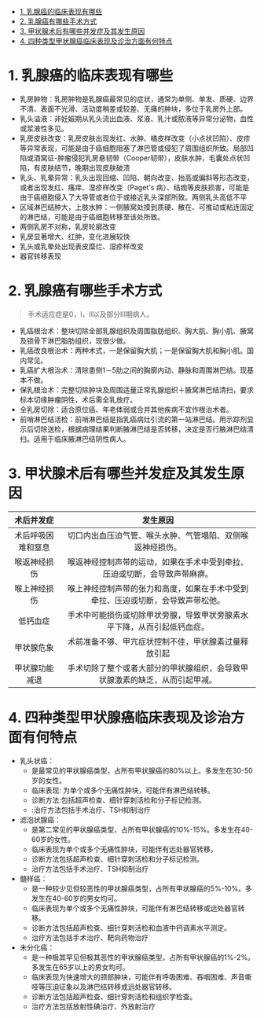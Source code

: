 - [1. 乳腺癌的临床表现有哪些](#1-乳腺癌的临床表现有哪些)
- [2. 乳腺癌有哪些手术方式](#2-乳腺癌有哪些手术方式)
- [3. 甲状腺术后有哪些并发症及其发生原因](#3-甲状腺术后有哪些并发症及其发生原因)
- [4. 四种类型甲状腺癌临床表现及诊治方面有何特点](#4-四种类型甲状腺癌临床表现及诊治方面有何特点)

# 1. 乳腺癌的临床表现有哪些

- 乳房肿物：乳房肿物是乳腺癌最常见的症状，通常为单侧、单发、质硬、边界不清、表面不光滑、活动度稍差或较差、无痛的肿块，多位于乳房外上部。
- 乳头溢液：非妊娠期从乳头流出血液、浆液、乳汁或脓液等异常分泌物，血性或浆液性多见。
- 乳房皮肤改变：乳房皮肤出现发红、水肿、橘皮样改变（小点状凹陷）、皮疹等异常表现，可能是由于癌细胞阻塞了淋巴管或侵犯了周围组织所致。局部凹陷或酒窝征-肿瘤侵犯乳房悬韧带（Cooper韧带），皮肤水肿，毛囊处点状凹陷，有皮肤结节，晚期出现皮肤破溃
- 乳头、乳晕异常：乳头出现回缩、凹陷、朝向改变、抬高或偏斜等形态改变，或者出现发红、瘙痒、湿疹样改变（Paget's 病）、结痂等皮肤损害，可能是由于癌细胞侵入了大导管或者位于或接近乳头深部所致。两侧乳头高低不平
- 区域淋巴结肿大，上肢水肿：一侧腋窝处摸到质硬、散在、可推动或粘连固定的淋巴结，可能是由于癌细胞转移至该处所致。
- 两侧乳房不对称，乳房轮廓改变
- 乳房显著增大、红肿，变化进展较快
- 乳头或乳晕处出现表皮糜烂、湿疹样改变
- 器官转移表现

# 2. 乳腺癌有哪些手术方式

> 手术适应症是0，Ⅰ，Ⅱ以及部分Ⅲ期病人。

- 乳癌根治术：整块切除全部乳腺组织及周围脂肪组织、胸大肌、胸小肌、腋窝及锁骨下淋巴脂肪组织，现很少做。
- 乳癌改良根治术：两种术式，一是保留胸大肌；一是保留胸大肌和胸小肌。国内常见。
- 乳癌扩大根治术：清除患侧1－5肋之间的胸廓内动、静脉和周围淋巴结。现基本不做。
- 保乳根治术：完整切除肿块及周围适量正常乳腺组织＋腋窝淋巴结清扫，要求标本切缘肿瘤阴性，术后需全乳放疗。
- 全乳房切除：适合原位癌、年老体弱或合并其他疾病不宜作根治术者。
- 前哨淋巴结活检：前哨淋巴结是指乳癌病灶引流的第一站淋巴结。用示踪剂显示后切除送检，根据病理结果判断腋淋巴结是否转移，决定是否行腋淋巴结清扫。适用于临床腋淋巴结阴性病人。

# 3. 甲状腺术后有哪些并发症及其发生原因

|术后并发症|发生原因|
|:-:|:-:|
|术后呼吸困难和窒息|切口内出血压迫气管、喉头水肿、气管塌陷、双侧喉返神经损伤。|
|喉返神经损伤|喉返神经控制声带的运动，如果在手术中受到牵拉、压迫或切断，会导致声带麻痹。|
|喉上神经损伤|喉上神经控制声带的张力和高度，如果在手术中受到牵拉、压迫或切断，会导致声带松弛。|
|低钙血症|手术中可能损伤或切除甲状旁腺，导致甲状旁腺素水平下降，从而引起低钙血症。|
|甲状腺危象|术前准备不够、甲亢症状控制不佳，甲状腺素过量释放引起|
|甲状腺功能减退|手术切除了整个或者大部分的甲状腺组织，会导致甲状腺激素的缺乏，从而引起甲减。|

# 4. 四种类型甲状腺癌临床表现及诊治方面有何特点

- 乳头状癌：
  - 是最常见的甲状腺癌类型，占所有甲状腺癌的80%以上。多发生在30-50岁的女性。
  - 临床表现: 为单个或多个无痛性肿块，可能伴有淋巴结转移。
  - 诊断方法:包括超声检查、细针穿刺活检和分子标记检测。
  - :治疗方法包括手术治疗、TSH抑制治疗
- 滤泡状腺癌：
  - 是第二常见的甲状腺癌类型，占所有甲状腺癌的10%-15%。多发生在40-60岁的女性。
  - 临床表现为单个或多个无痛性肿块，可能伴有远处器官转移。
  - 诊断方法包括超声检查、细针穿刺活检和分子标记检测。
  - 治疗方法包括手术治疗、TSH抑制治疗
- 髓样癌：
  - 是一种较少见但较恶性的甲状腺癌类型，占所有甲状腺癌的5%-10%。多发生在40-60岁的男女均可。
  - 临床表现为单个或多个无痛性肿块，可能伴有淋巴结转移或远处器官转移。
  - 诊断方法包括超声检查、细针穿刺活检和血液中钙调素水平测定。
  - 治疗方法包括手术治疗、靶向药物治疗
- 未分化癌：
  - 是一种极其罕见但极其恶性的甲状腺癌类型，占所有甲状腺癌的1%-2%。多发生在65岁以上的男女均可。
  - 临床表现为快速增大的颈部肿块，可能伴有呼吸困难、吞咽困难、声音嘶哑等压迫征象以及淋巴结转移或远处器官转移。
  - 诊断方法包括超声检查、细针穿刺活检和组织学检查。
  - 治疗方法包括放射性碘治疗、外放射治疗